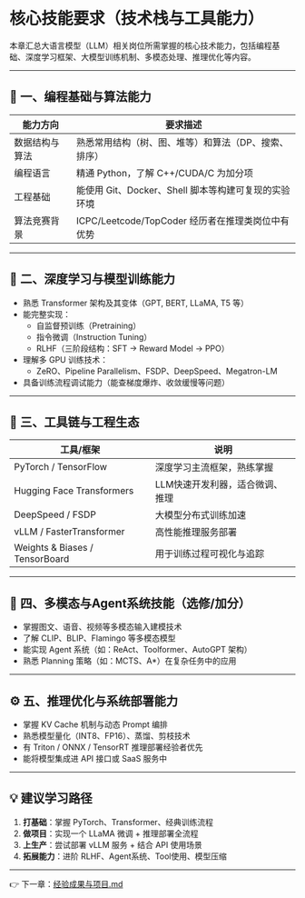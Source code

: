 # 核心技能要求（技术栈与工具能力）

本章汇总大语言模型（LLM）相关岗位所需掌握的核心技术能力，包括编程基础、深度学习框架、大模型训练机制、多模态处理、推理优化等内容。

---

## 🧠 一、编程基础与算法能力

| 能力方向 | 要求描述 |
|----------|----------|
| 数据结构与算法 | 熟悉常用结构（树、图、堆等）和算法（DP、搜索、排序） |
| 编程语言 | 精通 Python，了解 C++/CUDA/C 为加分项 |
| 工程基础 | 能使用 Git、Docker、Shell 脚本等构建可复现的实验环境 |
| 算法竞赛背景 | ICPC/Leetcode/TopCoder 经历者在推理类岗位中有优势 |

---

## 🧪 二、深度学习与模型训练能力

- 熟悉 Transformer 架构及其变体（GPT, BERT, LLaMA, T5 等）
- 能完整实现：
  - 自监督预训练（Pretraining）
  - 指令微调（Instruction Tuning）
  - RLHF（三阶段结构：SFT → Reward Model → PPO）
- 理解多 GPU 训练技术：
  - ZeRO、Pipeline Parallelism、FSDP、DeepSpeed、Megatron-LM
- 具备训练流程调试能力（能查梯度爆炸、收敛缓慢等问题）

---

## 🧰 三、工具链与工程生态

| 工具/框架       | 说明 |
|------------------|------|
| PyTorch / TensorFlow | 深度学习主流框架，熟练掌握 |
| Hugging Face Transformers | LLM快速开发利器，适合微调、推理 |
| DeepSpeed / FSDP | 大模型分布式训练加速 |
| vLLM / FasterTransformer | 高性能推理服务部署 |
| Weights & Biases / TensorBoard | 用于训练过程可视化与追踪 |

---

## 🧠 四、多模态与Agent系统技能（选修/加分）

- 掌握图文、语音、视频等多模态输入建模技术
- 了解 CLIP、BLIP、Flamingo 等多模态模型
- 能实现 Agent 系统（如：ReAct、Toolformer、AutoGPT 架构）
- 熟悉 Planning 策略（如：MCTS、A*）在复杂任务中的应用

---

## ⚙️ 五、推理优化与系统部署能力

- 掌握 KV Cache 机制与动态 Prompt 编排
- 熟悉模型量化（INT8、FP16）、蒸馏、剪枝技术
- 有 Triton / ONNX / TensorRT 推理部署经验者优先
- 能将模型集成进 API 接口或 SaaS 服务中

---

## 💡 建议学习路径

1. **打基础**：掌握 PyTorch、Transformer、经典训练流程
2. **做项目**：实现一个 LLaMA 微调 + 推理部署全流程
3. **上生产**：尝试部署 vLLM 服务 + 结合 API 使用场景
4. **拓展能力**：进阶 RLHF、Agent系统、Tool使用、模型压缩

---

👉 下一章：[经验成果与项目.md](经验成果与项目.md)
